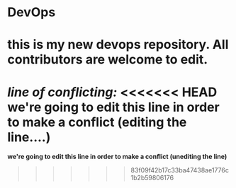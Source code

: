 # DevOps

# this is my new devops repository. All contributors are welcome to edit.

*line of conflicting:*
<<<<<<< HEAD
**we're going to edit this line in order to make a conflict (editing the line....)**
=======
**we're going to edit this line in order to make a conflict (unediting the line)**
>>>>>>> 83f09f42b17c33ba47438ae1776c1b2b59806176
